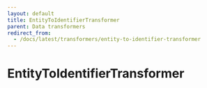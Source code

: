 ```yaml
---
layout: default
title: EntityToIdentifierTransformer
parent: Data transformers
redirect_from:
  - /docs/latest/transformers/entity-to-identifier-transformer
---
```


# EntityToIdentifierTransformer

